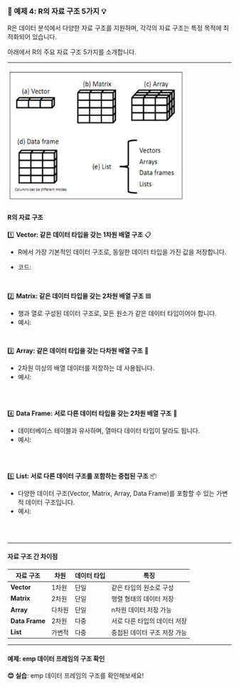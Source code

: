 ### 🎯 예제 4: R의 자료 구조 5가지 💡

R은 데이터 분석에서 다양한 자료 구조를 지원하며, 각각의 자료 구조는 특정 목적에 최적화되어 있습니다.  

아래에서 R의 주요 자료 구조 5가지를 소개합니다.

---  
<img src="r_str.png" width="400" height="300">  

#### **R의 자료 구조**  

1️⃣ **Vector: 같은 데이터 타입을 갖는 1차원 배열 구조** 📋  
   - R에서 가장 기본적인 데이터 구조로, 동일한 데이터 타입을 가진 값을 저장합니다.  
   - 코드:

      &nbsp;
      &nbsp;
      &nbsp;
      &nbsp;                       


2️⃣ **Matrix: 같은 데이터 타입을 갖는 2차원 배열 구조** 🟦  
   - 행과 열로 구성된 데이터 구조로, 모든 원소가 같은 데이터 타입이어야 합니다.  
   - 예시:  
     ```r


     
     ```

3️⃣ **Array: 같은 데이터 타입을 갖는 다차원 배열 구조** 🔢  
   - 2차원 이상의 배열 데이터를 저장하는 데 사용됩니다.  
   - 예시:  
     ```r
 


     
     ```


4️⃣ **Data Frame: 서로 다른 데이터 타입을 갖는 2차원 배열 구조** 🧮  
   - 데이터베이스 테이블과 유사하며, 열마다 데이터 타입이 달라도 됩니다.  
   - 예시:  
     ```r



     
     ```

5️⃣ **List: 서로 다른 데이터 구조를 포함하는 중첩된 구조** 📦  
   - 다양한 데이터 구조(Vector, Matrix, Array, Data Frame)를 포함할 수 있는 가변적 데이터 구조입니다.  
   - 예시:  
     ```r
    


     
     ```

---

#### **자료 구조 간 차이점**

| **자료 구조**       | **차원**  | **데이터 타입** | **특징**                          |
|--------------------|-----------|----------------|-----------------------------------|
| **Vector**         | 1차원     | 단일            | 같은 타입의 원소로 구성           |
| **Matrix**         | 2차원     | 단일            | 행렬 형태의 데이터 저장           |
| **Array**          | 다차원    | 단일            | n차원 데이터 저장 가능            |
| **Data Frame**     | 2차원     | 다중            | 서로 다른 타입의 데이터 저장      |
| **List**           | 가변적    | 다중            | 중첩된 데이터 구조 저장 가능      |

---

#### **예제: emp 데이터 프레임의 구조 확인**  

**😊 실습**: emp 데이터 프레임의 구조를 확인해보세요!  
```r


```
